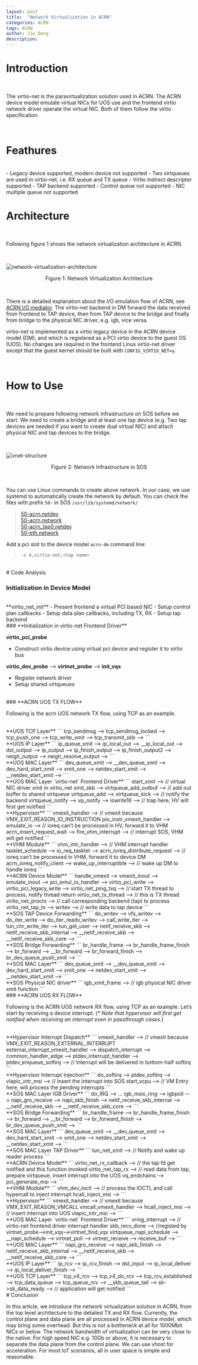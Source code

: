 ```yaml
---
layout: post
title:  "Network Virtualization in ACRN"
categories: ACRN
tags: ACRN
author: Jie Deng
description: 
---
```


# Introduction 
<br>

The virtio-net is the paravirtualization solution used in ACRN. The ACRN device model emulate virtual NICs for UOS use and the frontend virtio network driver operate the virtual NIC. Both of them follow the virtio specification.

<br>

# Feathures
<br>
-	Legacy device supported, modern device not supported
-	Two virtqueues are used in virtio-net, i.e. RX queue and TX queue
-	Virtio indirect descriptor supported
-	TAP backend supported
-	Control queue not supported
-	NIC multiple queue not supported

<br>

# Architecture
<br>

Following figure 1 shows the network virtualization architecture in ACRN.

<br>

![network-virtualization-architecture](/assets/images/acrn-vnet/network-virtualization-architecture.png)
<p align="center">Figure 1: Network Virtualization Architecture</p>

<br>

There is a detailed explanation about the I/O emulation flow of ACRN, see [ACRN I/O mediator](https://projectacrn.github.io/latest/introduction/index.html#acrn-io-mediator). The virtio-net backend in DM forward the data received from frontend to TAP device, then from TAP device to the bridge and finally from bridge to the physical NIC driver, e.g. igb, vice versa.

virtio-net is implemented as a virtio legacy device in the ACRN device model (DM), and which is registered as a PCI virtio device to the guest OS (UOS). No changes are required in the frontend Linux virtio-net driver except that the guest kernel should be built with `CONFIG_VIRTIO_NET=y`.

<br>

# How to Use
<br>

We need to prepare following network infrastructure on SOS before we start. We need to create a bridge and at least one tap device (e.g. Two tap devices are needed if you want to create dual virtual NIC) and attach physical NIC and tap devices to the bridge.

<br>

![vnet-structure](/assets/images/acrn-vnet/vnet-structure.png)
<p align="center">Figure 2: Network Infrastructure in SOS</p>

<br>

You can use Linux commands to create above network. In our case, we use systemd to automatically create the network by default. You can check the files with prefix `50-` in SOS `/usr/lib/systemd/network/`
> [50-acrn.netdev](https://raw.githubusercontent.com/projectacrn/acrn-hypervisor/master/tools/acrnbridge/acrn.netdev) <br> [50-acrn.network](https://raw.githubusercontent.com/projectacrn/acrn-hypervisor/master/tools/acrnbridge/acrn.network) <br> [50-acrn_tap0.netdev](https://raw.githubusercontent.com/projectacrn/acrn-hypervisor/master/tools/acrnbridge/acrn_tap0.netdev) <br> [50-eth.network](https://raw.githubusercontent.com/projectacrn/acrn-hypervisor/master/tools/acrnbridge/eth.network)

Add a pci slot to the device model `acrn-dm` command line:

> `-s 4,virtio-net,<tap name>`

<br>
# Code Analysis
<br>

### **Initialization in Device Model**
<br>
**virtio_net_init**
-	Present frontend a virtual PCI based NIC
-	Setup control plan callbacks
-	Setup data plan callbacks, including TX, RX
-	Setup tap backend

<br>
### **Initialization in virtio-net Frontend Driver**
<br>


**virtio_pci_probe**
-	Construct virtio device using virtual pci device and register it to virtio bus

**virtio_dev_probe** --> **virtnet_probe** --> **init_vqs**
-	Register network driver
-	Setup shared virtqueues

<br>
### **ACRN UOS TX FLOW**
<br>

Following is the acrn UOS network TX flow, using TCP as an example.

<br>
**UOS TCP Layer**
```
tcp_sendmsg --> 
    tcp_sendmsg_locked --> 
        tcp_push_one --> 
            tcp_write_xmit --> 
                tcp_transmit_skb -->
```
<br>
**UOS IP Layer**
```
ip_queue_xmit --> 
    ip_local_out -->
        __ip_local_out -->
            dst_output -->
                ip_output -->
                    ip_finish_output -->
                        ip_finish_output2 -->
                            neigh_output -->
                                neigh_resolve_output -->
```
<br>
**UOS MAC Layer**
```
dev_queue_xmit -->
    __dev_queue_xmit --> 
        dev_hard_start_xmit --> 
            xmit_one -->  
                netdev_start_xmit -->
                    __netdev_start_xmit -->
```
<br>
**UOS MAC Layer `virtio-net` Frontend Driver**
```
start_xmit -->                   // virtual NIC driver xmit in virtio_net
    xmit_skb -->
        virtqueue_add_outbuf --> // add out buffer to shared virtqueue
            virtqueue_add -->
    virtqueue_kick -->           // notify the backend
        virtqueue_notify -->
            vp_notify -->
                iowrite16 -->    // trap here, HV will first get notified
```
<br>
**Hypervisor**
```
vmexit_handler -->                      // vmexit because VMX_EXIT_REASON_IO_INSTRUCTION
    pio_instr_vmexit_handler -->
        emulate_io -->                  // ioreq can’t be processed in HV, forward it to VHM
            acrn_insert_request_wait -->
                fire_vhm_interrupt -->  // interrupt SOS, VHM will get notified
```
<br>
**VHM Module**
```
vhm_intr_handler -->                          // VHM interrupt handler
    tasklet_schedule -->
        io_req_tasklet -->
            acrn_ioreq_distribute_request --> // ioreq can’t be processed in VHM, forward it to device DM
                acrn_ioreq_notify_client -->
                    wake_up_interruptible --> // wake up DM to handle ioreq
```
<br>
**ACRN Device Model**
```
handle_vmexit -->
    vmexit_inout -->
        emulate_inout --> 
            pci_emul_io_handler -->
                virtio_pci_write -->
                    virtio_pci_legacy_write -->
                        virtio_net_ping_txq -->       // start TX thread to process, notify thread return
                            virtio_net_tx_thread -->  // this is TX thread
                                virtio_net_proctx --> // call corresponding backend (tap) to process
                                    virtio_net_tap_tx -->
                                        writev -->    // write data to tap device
```
<br>
**SOS TAP Device Forwarding**
``` 
do_writev -->
    vfs_writev -->
        do_iter_write -->
            do_iter_readv_writev -->
                call_write_iter -->
                    tun_chr_write_iter -->
                        tun_get_user --> 
                            netif_receive_skb -->
                                netif_receive_skb_internal -->
                                    __netif_receive_skb -->
                                        __netif_receive_skb_core -->
```
<br>
**SOS Bridge Forwarding**
```
br_handle_frame -->
    br_handle_frame_finish -->
        br_forward -->
            __br_forward -->
                br_forward_finish --> 
                    br_dev_queue_push_xmit --> 
```
<br>
**SOS MAC Layer**                       
```
dev_queue_xmit -->
    __dev_queue_xmit --> 
        dev_hard_start_xmit --> 
            xmit_one -->  
                netdev_start_xmit --> 
                    __netdev_start_xmit -->
```
<br>
**SOS Physical NIC driver** 
```
igb_xmit_frame --> // igb physical NIC driver xmit function
```

<br>
### **ACRN UOS RX FLOW**
<br>

Following is the ACRN UOS network RX flow, using TCP as an example. Let’s start by receiving a device interrupt. 
(*\* Note that hypervisor will first get notified when receiving an interrupt even in passthrough cases.*)

<br>
**Hypervisor Interrupt Dispatch**
```
vmexit_handler -->                                    // vmexit because VMX_EXIT_REASON_EXTERNAL_INTERRUPT
    external_interrupt_vmexit_handler -->
        dispatch_interrupt -->
            common_handler_edge -->
	            ptdev_interrupt_handler -->
		            ptdev_enqueue_softirq --> // Interrupt will be delivered in bottom-half softirq
```
<br>
**Hypervisor Interrupt Injection**
```
do_softirq -->
    ptdev_softirq -->
        vlapic_intr_msi -->     // insert the interrupt into SOS
start_vcpu -->                  // VM Entry here, will process the pending interrupts
```
<br>
**SOS MAC Layer IGB Driver**
```
do_IRQ -->
    …
    igb_msix_ring -->
        igbpoll -->
            napi_gro_receive -->
                napi_skb_finish -->
                    netif_receive_skb_internal -->
                        __netif_receive_skb -->
                            __netif_receive_skb_core -->
```
<br>
**SOS Bridge Forwarding**
```
br_handle_frame -->
    br_handle_frame_finish -->
        br_forward -->
            __br_forward -->
                br_forward_finish -->
                    br_dev_queue_push_xmit -->
```
<br>
**SOS MAC Layer**
```
dev_queue_xmit -->
    __dev_queue_xmit -->
        dev_hard_start_xmit --> 
            xmit_one -->
                netdev_start_xmit -->
                    __netdev_start_xmit -->
```
<br>
**SOS MAC Layer TAP Driver**
```
tun_net_xmit --> // Notify and wake up reader process
```
<br>
**ACRN Device Model**
```
virtio_net_rx_callback -->       // the tap fd get notified and this function invoked
    virtio_net_tap_rx -->        // read data from tap, prepare virtqueue, insert interrupt into the UOS
        vq_endchains -->
            pci_generate_msi -->
```
<br>
**VHM Module**
```
vhm_dev_ioctl -->                // process the IOCTL and call hypercall to inject interrupt
    hcall_inject_msi -->
```
<br>
**Hypervisor**
```
vmexit_handler -->               // vmexit because VMX_EXIT_REASON_VMCALL
    vmcall_vmexit_handler -->
        hcall_inject_msi -->     // insert interrupt into UOS
            vlapic_intr_msi -->
```
<br>
**UOS MAC Layer `virtio-net` Frontend Driver**
```
vring_interrupt -->              // virtio-net frontend driver interrupt handler
    skb_recv_done -->            //registed by virtnet_probe-->init_vqs-->virtnet_find_vqs
        virtqueue_napi_schedule -->
            __napi_schedule -->
                virtnet_poll -->
                    virtnet_receive -->
                        receive_buf -->
```
<br>
**UOS MAC Layer**
```
napi_gro_receive -->
    napi_skb_finish -->
        netif_receive_skb_internal -->
            __netif_receive_skb -->
                __netif_receive_skb_core -->
```
<br>
**UOS IP Layer**
```
ip_rcv -->
    ip_rcv_finish -->
        dst_input -->
            ip_local_deliver -->
                ip_local_deliver_finish -->
```
<br>
**UOS TCP Layer**
```
tcp_v4_rcv -->
    tcp_v4_do_rcv -->
        tcp_rcv_established -->
            tcp_data_queue -->
                tcp_queue_rcv -->
                    __skb_queue_tail -->
                sk->sk_data_ready --> // application will get notified
```

<br>
# Conclusion
<br>

In this article, we introduce the network virtualization solution in ACRN, from the top level architecture to the detailed TX and RX flow. Currently, the control plane and data plane are all processed in ACRN device model, which may bring some overhead. But this is not a bottleneck at all for 1000Mbit NICs or below. The network bandwidth of virtualization can be very close to the native. For high speed NIC e.g. 10Gb or above, it is necessary to separate the data plane from the control plane. We can use vhost for acceleration. For most IoT scenarios, all in user space is simple and reasonable.